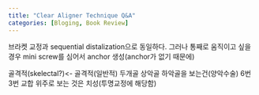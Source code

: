 ```yaml
---
title: "Clear Aligner Technique Q&A"
categories: [Bloging, Book Review]
---
```




브라켓 교정과 sequential distalization으로 동일하다. 그러나 통째로 움직이고 싶을 경우 mini screw를 심어서 anchor 생성(anchor가 없기 때문에)

골격적(skelectal?)<- 골격적(일반적)
두개골 상악골 하악골을 보는건(양악수술)
6번 3번 교합 위주로 보는 것은 치성(투명교정에 해당함)